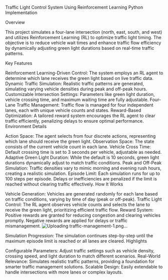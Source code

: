 Traffic Light Control System Using Reinforcement Learning
Python Implementation

Overview

This project simulates a four-lane intersection (north, east, south, and west) and utilizes Reinforcement Learning (RL) to optimize traffic light timing. The objective is to reduce vehicle wait times and enhance traffic flow efficiency by dynamically adjusting green light durations based on real-time traffic patterns.

Key Features

Reinforcement Learning-Driven Control: The system employs an RL agent to determine which lane receives the green light based on live traffic data.
Dynamic Traffic Simulation: Realistic traffic patterns are generated, simulating varying vehicle densities during peak and off-peak hours.
Customizable Intersection Settings: Parameters like green light duration, vehicle crossing time, and maximum waiting time are fully adjustable.
Four-Lane Traffic Management: Traffic flow is managed for four independent lanes, each with unique vehicle counts and states.
Reward-Based Optimization: A tailored reward system encourages the RL agent to clear traffic efficiently, penalizing delays to ensure optimal performance.
Environment Details

Action Space: The agent selects from four discrete actions, representing which lane should receive the green light.
Observation Space: The state consists of the current vehicle count in each lane.
Vehicle Cross Time: Default crossing time is set to 3 seconds per vehicle, adjustable as needed.
Adaptive Green Light Duration: While the default is 10 seconds, green light durations dynamically adjust to match traffic conditions.
Peak and Off-Peak Simulation: Traffic densities vary to mimic morning and evening rush hours, creating a realistic simulation.
Episode Limit: Each simulation runs for up to 100 steps per episode. Delays or inefficiencies are penalized if the limit is reached without clearing traffic effectively.
How It Works

Vehicle Generation: Vehicles are generated randomly for each lane based on traffic conditions, varying by time of day (peak or off-peak).
Traffic Light Control: The RL agent observes vehicle counts and selects the lane to receive the green light, prioritizing efficient traffic flow.
Reward System: Positive rewards are granted for reducing congestion and clearing vehicles promptly. Negative rewards are applied for delays or traffic mismanagement.
![Uploading traffic-management-1.png…]()


Simulation Progression: The simulation continues step-by-step until the maximum episode limit is reached or all lanes are cleared.
Highlights

Configurable Parameters: Adjust traffic settings such as vehicle density, crossing speed, and light duration to match different scenarios.
Real-World Relevance: Simulates realistic traffic patterns, providing a foundation for smarter traffic management solutions.
Scalable Design: Easily extendable to handle intersections with more lanes or complex layouts.
